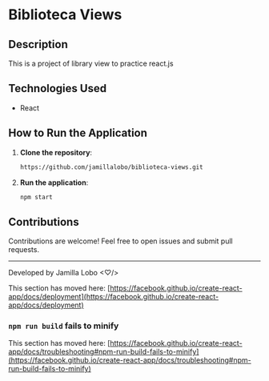 # Biblioteca Views

## Description

This is a project of library view to practice react.js

## Technologies Used

- React

## How to Run the Application

1. **Clone the repository**:
    ```sh
    https://github.com/jamillalobo/biblioteca-views.git
    ```
2. **Run the application**:
    ```sh
    npm start
    ```

## Contributions

Contributions are welcome! Feel free to open issues and submit pull requests.

---

Developed by Jamilla Lobo <♡︎/>

This section has moved here: [https://facebook.github.io/create-react-app/docs/deployment](https://facebook.github.io/create-react-app/docs/deployment)

### `npm run build` fails to minify

This section has moved here: [https://facebook.github.io/create-react-app/docs/troubleshooting#npm-run-build-fails-to-minify](https://facebook.github.io/create-react-app/docs/troubleshooting#npm-run-build-fails-to-minify)
